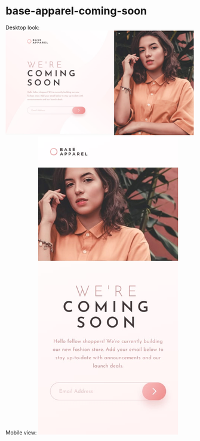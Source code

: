 # base-apparel-coming-soon
Desktop look:
![](design/desktop-design.jpg)
Mobile view:
![](design/mobile-design.jpg)

